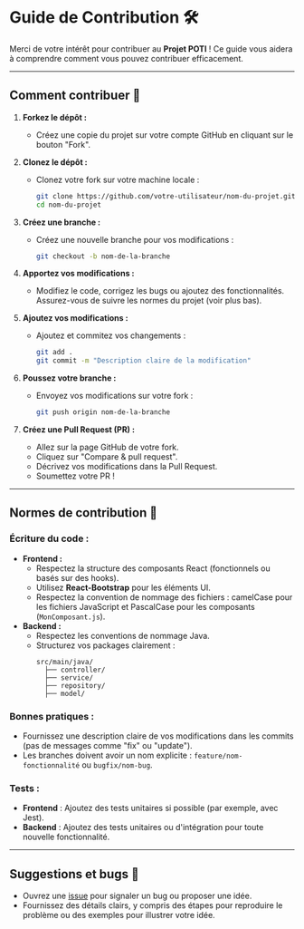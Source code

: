 # Guide de Contribution 🛠️

Merci de votre intérêt pour contribuer au **Projet POTI** ! Ce guide vous aidera à comprendre comment vous pouvez contribuer efficacement.

---

## Comment contribuer 🤝

1. **Forkez le dépôt :**
   - Créez une copie du projet sur votre compte GitHub en cliquant sur le bouton "Fork".

2. **Clonez le dépôt :**
   - Clonez votre fork sur votre machine locale :
     ```bash
     git clone https://github.com/votre-utilisateur/nom-du-projet.git
     cd nom-du-projet
     ```

3. **Créez une branche :**
   - Créez une nouvelle branche pour vos modifications :
     ```bash
     git checkout -b nom-de-la-branche
     ```

4. **Apportez vos modifications :**
   - Modifiez le code, corrigez les bugs ou ajoutez des fonctionnalités. Assurez-vous de suivre les normes du projet (voir plus bas).

5. **Ajoutez vos modifications :**
   - Ajoutez et commitez vos changements :
     ```bash
     git add .
     git commit -m "Description claire de la modification"
     ```

6. **Poussez votre branche :**
   - Envoyez vos modifications sur votre fork :
     ```bash
     git push origin nom-de-la-branche
     ```

7. **Créez une Pull Request (PR) :**
   - Allez sur la page GitHub de votre fork.
   - Cliquez sur "Compare & pull request".
   - Décrivez vos modifications dans la Pull Request.
   - Soumettez votre PR !

---

## Normes de contribution 📏

### Écriture du code :
- **Frontend :**
  - Respectez la structure des composants React (fonctionnels ou basés sur des hooks).
  - Utilisez **React-Bootstrap** pour les éléments UI.
  - Respectez la convention de nommage des fichiers : camelCase pour les fichiers JavaScript et PascalCase pour les composants (`MonComposant.js`).
- **Backend :**
  - Respectez les conventions de nommage Java.
  - Structurez vos packages clairement :
    ```
    src/main/java/
      ├── controller/
      ├── service/
      ├── repository/
      ├── model/
    ```

### Bonnes pratiques :
- Fournissez une description claire de vos modifications dans les commits (pas de messages comme "fix" ou "update").
- Les branches doivent avoir un nom explicite : `feature/nom-fonctionnalité` ou `bugfix/nom-bug`.

### Tests :
- **Frontend** : Ajoutez des tests unitaires si possible (par exemple, avec Jest).
- **Backend** : Ajoutez des tests unitaires ou d'intégration pour toute nouvelle fonctionnalité.

---

## Suggestions et bugs 🐛
- Ouvrez une [issue](https://github.com/T1WiLLi/POTI) pour signaler un bug ou proposer une idée.
- Fournissez des détails clairs, y compris des étapes pour reproduire le problème ou des exemples pour illustrer votre idée.
